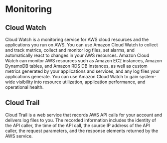 # Monitoring

## Cloud Watch

Cloud Watch is a monitoring service for AWS cloud resources and the applications you run on AWS. You can use Amazon Cloud Watch to collect and track metrics, collect and monitor log files, set alarms, and automatically react to changes in your AWS resources. Amazon Cloud Watch can monitor AWS resources such as Amazon EC2 instances, Amazon DynamoDB tables, and Amazon RDS DB instances, as well as custom metrics generated by your applications and services, and any log files your applications generate. You can use Amazon Cloud Watch to gain system-wide visibility into resource utilization, application performance, and operational health.

## Cloud Trail

Cloud Trail is a web service that records AWS API calls for your account and delivers log files to you. The recorded information includes the identity of the API caller, the time of the API call, the source IP address of the API caller, the request parameters, and the response elements returned by the AWS service.
